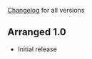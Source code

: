  [Changelog](https://github.com/kean/Arranged/releases) for all versions

## Arranged 1.0

- Initial release

